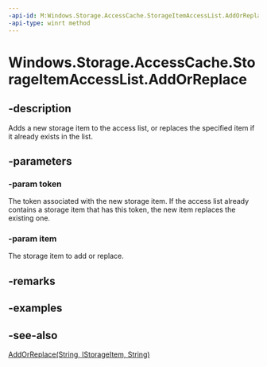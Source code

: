 ```yaml
---
-api-id: M:Windows.Storage.AccessCache.StorageItemAccessList.AddOrReplace(System.String,Windows.Storage.IStorageItem)
-api-type: winrt method
---
```


<!-- Method syntax
public void AddOrReplace(System.String token, Windows.Storage.IStorageItem item)
-->

# Windows.Storage.AccessCache.StorageItemAccessList.AddOrReplace

## -description
Adds a new storage item to the access list, or replaces the specified item if it already exists in the list.

## -parameters
### -param token
The token associated with the new storage item. If the access list already contains a storage item that has this token, the new item replaces the existing one.

### -param item
The storage item to add or replace.

## -remarks

## -examples

## -see-also
[AddOrReplace(String, IStorageItem, String)](storageitemaccesslist_addorreplace_280363210.md)
